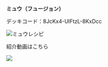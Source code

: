 __ミュウ（フュージョン）__

デッキコード：8JcKx4-UlFtzL-8KxDcc

![ミュウレシピ](https://i.imgur.com/ZYR8h5T.png)

紹介動画はこちら

[![](https://img.youtube.com/vi/IqGEEocyYxs/0.jpg)](https://www.youtube.com/watch?v=IqGEEocyYxs)

